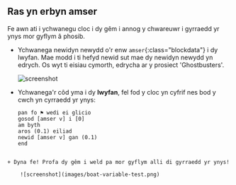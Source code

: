 ## Ras yn erbyn amser

Fe awn ati i ychwanegu cloc i dy gêm i annog y chwareuwr i gyrraedd yr ynys mor gyflym â phosib.

+ Ychwanega newidyn newydd o'r enw `amser`{:class="blockdata"} i dy lwyfan. Mae modd i ti hefyd newid sut mae dy newidyn newydd yn edrych. Os wyt ti eisiau cymorth, edrycha ar y prosiect 'Ghostbusters'.
    
    ![screenshot](images/boat-variable.png)

+ Ychwanega'r côd yma i dy **lwyfan**, fel fod y cloc yn cyfrif nes bod y cwch yn cyrraedd yr ynys:
    
    ```blocks
    pan fo ⚑ wedi ei glicio
    gosod [amser v] i [0]
    am byth
    aros (0.1) eiliad
    newid [amser v] gan (0.1)
    end
```

+ Dyna fe! Profa dy gêm i weld pa mor gyflym alli di gyrraedd yr ynys!
    
    ![screenshot](images/boat-variable-test.png)